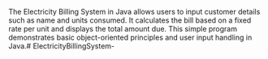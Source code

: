 The Electricity Billing System in Java allows users to input customer details such as name and units consumed. It calculates the bill based on a fixed rate per unit and displays the total amount due. This simple program demonstrates basic object-oriented principles and user input handling in Java.# ElectricityBillingSystem-
